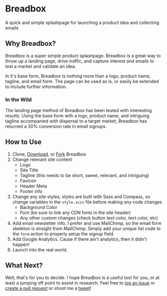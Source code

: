 Breadbox
=====

A quick and simple splashpage for launching a product idea and collecting emails


## Why Breadbox?

Breadbox is a super simple product splashpage. Breadbox is a great way to throw up a landing page, drive traffic, and capture interest and emails to test a market and validate an idea.

In it's base form, Breadbox is nothing more than a logo, product name, tagline, and email form. The page can be used as is, or easily be extended to include further information.

### In the Wild

The landing page method of Breadbox has been tested with interesting results. Using the base form with a logo, product name, and intriguing tagline accompanied with dispersal to a target market, Breadbox has returned a 30% conversion rate in email signups.

## How to Use

1. Clone, [Download](https://github.com/calebsylvest/breadbox/archive/master.zip), or [Fork](https://github.com/calebsylvest/breadbox/fork) Breadbox
2. Change relevant site content
	- Logo
	- Site Title
	- Tagline (this needs to be short, sweet, relevant, and intriguing)
	- Favicon
	- Header Meta
	- Footer info
3. Change any site styles, styles are built with Sass and Compass, so change variables in the `style.scss` file before making any code changes
	- Background Color
	- Font (be sure to link any CDN fonts in the site header)
	- Any other custom changes (check button text color, text color, etc)
4. Add email newsletter info. I prefer and use MailChimp, so the email form skeleton is straight from MailChimp. Simply add your unique list code to the `form` action to properly setup the signup field.
5. Add Google Analytics. Cause if there ain't analytics, then it didn't happen!
6. Launch into the real world.

## What Next?

Well, that's for you to decide. I hope Breadbox is a useful tool for you, or at least a jumping off point to assist in research. Feel free to [log an issue](https://github.com/calebsylvest/breadbox/issues) or [create a pull request](https://github.com/calebsylvest/breadbox/pulls) or shoot me a [tweet](https://twitter.com/calebsylvest)!